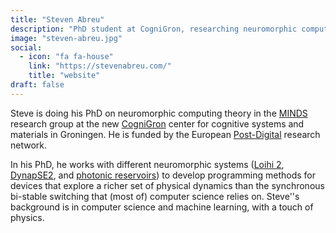 ```yaml
---
title: "Steven Abreu"
description: "PhD student at CogniGron, researching neuromorphic computing theory and programming methods for systems like Loihi 2 and DynapSE2."
image: "steven-abreu.jpg"
social:
  - icon: "fa fa-house"
    link: "https://stevenabreu.com/"
    title: "website"
draft: false
---
```

Steve is doing his PhD on neuromorphic computing theory in the [MINDS](https://www.ai.rug.nl/minds/)
research group at the new [CogniGron](https://www.rug.nl/research/fse/cognitive-systems-and-materials/about/)
center for cognitive systems and materials in Groningen. He is funded by the European
[Post-Digital](http://postdigital.astonphotonics.uk/) research network.

In his PhD, he works with different neuromorphic systems ([Loihi 2](https://www.intel.com/content/www/us/en/research/neuromorphic-computing.html),
[DynapSE2](https://www.synsense.ai/products/dynap-se2/), and [photonic reservoirs](https://photonics.intec.ugent.be/research/topics.asp?ID=112))
to develop programming methods for devices that explore a richer set of physical
dynamics than the synchronous bi-stable switching that (most of) computer science
relies on. Steve''s background is in computer science and machine learning, with
a touch of physics.
